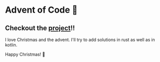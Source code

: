 # Advent of Code 🎄

## Checkout the [project](https://adventofcode.com/)!!

I love Christmas and the advent.
I'll try to add solutions in rust as well as in kotlin.

Happy Christmas! 🎅